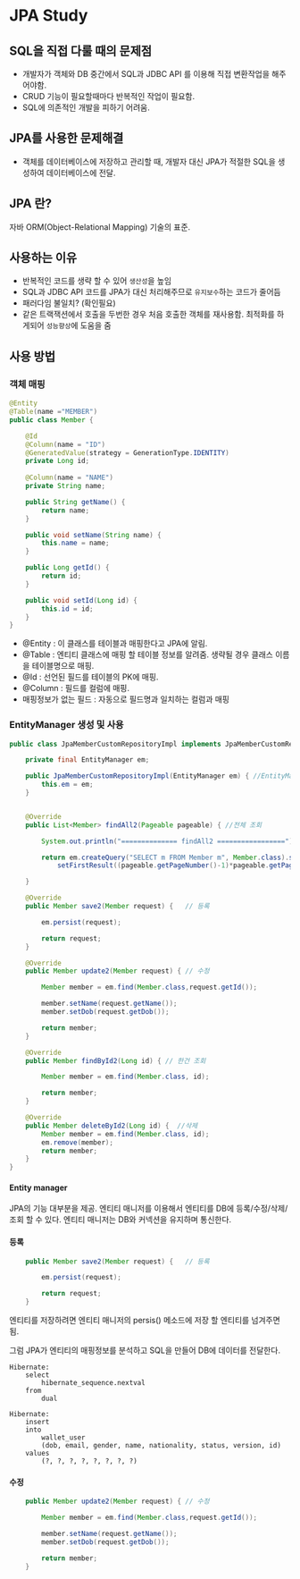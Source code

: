 # JPA Study



## SQL을 직접 다룰 때의 문제점
- 개발자가 객체와 DB 중간에서 SQL과 JDBC API 를 이용해 직접 변환작업을 해주어야함.
- CRUD 기능이 필요할때마다 반복적인 작업이 필요함.
- SQL에 의존적인 개발을 피하기 어려움.



## JPA를 사용한 문제해결
- 객체를 데이터베이스에 저장하고 관리할 때, 개발자 대신 JPA가 적절한 SQL을 생성하여 데이터베이스에 전달.



## JPA 란?
자바 ORM(Object-Relational Mapping) 기술의 표준. 

## 사용하는 이유
- 반복적인 코드를 생략 할 수 있어 `생산성`을 높임
- SQL과 JDBC API 코드를 JPA가 대신 처리해주므로 `유지보수`하는 코드가 줄어듬
- 패러다임 불일치? (확인필요)
- 같은 트랙잭션에서  호출을 두번한 경우 처음 호출한 객체를 재사용함. 최적화를 하게되어 `성능향상`에 도움을 줌



## 사용 방법 
### 객체 매핑
```java
@Entity
@Table(name ="MEMBER")
public class Member {

    @Id
    @Column(name = "ID")
    @GeneratedValue(strategy = GenerationType.IDENTITY)
    private Long id;
    
    @Column(name = "NAME")
    private String name;

    public String getName() {
        return name;
    }

    public void setName(String name) {
        this.name = name;
    }

    public Long getId() {
        return id;
    }

    public void setId(Long id) {
        this.id = id;
    }
}
```

- @Entity : 이 클래스를 테이블과 매핑한다고 JPA에 알림. 
- @Table : 엔티티 클래스에 매핑 할 테이블 정보를 알려줌. 생략될 경우 클래스 이름을 테이블명으로 매핑.
- @Id : 선언된 필드를 테이블의 PK에 매핑.
- @Column : 필드를 컬럼에 매핑. 
- 매핑정보가 없는 필드 : 자동으로 필드명과 일치하는 컬럼과 매핑



### EntityManager 생성 및 사용

```java
public class JpaMemberCustomRepositoryImpl implements JpaMemberCustomRepository {

    private final EntityManager em; 

    public JpaMemberCustomRepositoryImpl(EntityManager em) { //EntityManager 주입
        this.em = em;
    }


    @Override
    public List<Member> findAll2(Pageable pageable) { //전체 조회

        System.out.println("============== findAll2 =================");

        return em.createQuery("SELECT m FROM Member m", Member.class).setMaxResults(pageable.getPageSize()).
            setFirstResult((pageable.getPageNumber()-1)*pageable.getPageSize()).getResultList();

    }

    @Override
    public Member save2(Member request) {	// 등록

        em.persist(request);

        return request;
    }

    @Override
    public Member update2(Member request) { // 수정

        Member member = em.find(Member.class,request.getId());

        member.setName(request.getName());
        member.setDob(request.getDob());

        return member;
    }

    @Override
    public Member findById2(Long id) { // 한건 조회

        Member member = em.find(Member.class, id);

        return member;
    }

    @Override
    public Member deleteById2(Long id) {  //삭제
        Member member = em.find(Member.class, id);
        em.remove(member);
        return member;
    } 
}

```
 


#### Entity manager

JPA의 기능 대부분을 제공. 엔티티 매니저를 이용해서 엔티티를 DB에  등록/수정/삭제/조회 할 수 있다.  엔티티 매니저는 DB와 커넥션을 유지하며 통신한다. 



#### 등록

```java
    public Member save2(Member request) {	// 등록

        em.persist(request);

        return request;
    }
```

엔티티를 저장하려면 엔티티 매니저의 persis() 메소드에 저장 할 엔티티를 넘겨주면 됨. 

그럼 JPA가 엔티티의 매핑정보를 분석하고 SQL을 만들어 DB에 데이터를 전달한다.

```
Hibernate: 
    select
        hibernate_sequence.nextval 
    from
        dual 
        
Hibernate: 
    insert 
    into
        wallet_user
        (dob, email, gender, name, nationality, status, version, id) 
    values
        (?, ?, ?, ?, ?, ?, ?, ?)

```



#### 수정

```java
    public Member update2(Member request) { // 수정

        Member member = em.find(Member.class,request.getId());

        member.setName(request.getName());
        member.setDob(request.getDob());

        return member;
    }
```

